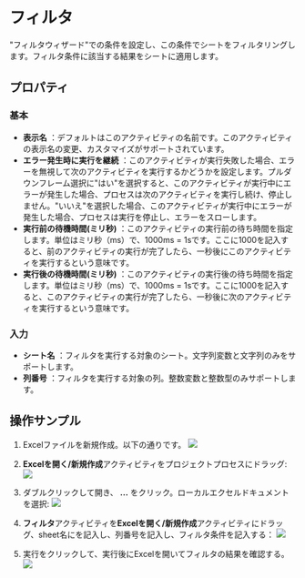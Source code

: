 # フィルタ

"フィルタウィザード"での条件を設定し、この条件でシートをフィルタリングします。フィルタ条件に該当する結果をシートに適用します。

## プロパティ

### 基本
- **表示名** ：デフォルトはこのアクティビティの名前です。このアクティビティの表示名の変更、カスタマイズがサポートされています。
- **エラー発生時に実行を継続** ：このアクティビティが実行失敗した場合、エラーを無視して次のアクティビティを実行するかどうかを設定します。プルダウンフレーム選択に"はい"を選択すると、このアクティビティが実行中にエラーが発生した場合、プロセスは次のアクティビティを実行し続け、停止しません。"いいえ"を選択した場合、このアクティビティが実行中にエラーが発生した場合、プロセスは実行を停止し、エラーをスローします。
- **実行前の待機時間(ミリ秒)** ：このアクティビティの実行前の待ち時間を指定します。単位はミリ秒（ms）で、1000ms = 1sです。ここに1000を記入すると、前のアクティビティの実行が完了したら、一秒後にこのアクティビティを実行するという意味です。
- **実行後の待機時間(ミリ秒)** ：このアクティビティの実行後の待ち時間を指定します。単位はミリ秒（ms）で、1000ms = 1sです。ここに1000を記入すると、このアクティビティの実行が完了したら、一秒後に次のアクティビティを実行するという意味です。


### 入力

- **シート名** ：フィルタを実行する対象のシート。文字列変数と文字列のみをサポートします。
- **列番号** ：フィルタを実行する対象の列。整数変数と整数型のみサポートします。

## 操作サンプル
1. Excelファイルを新規作成。以下の通りです。
![](https://docimages.blob.core.chinacloudapi.cn/images/Activities/Filter1.png)

2. **Excelを開く/新規作成**アクティビティをプロジェクトプロセスにドラッグ:
![](https://docimages.blob.core.chinacloudapi.cn/images/Activities/OpenExcel1.png)

3. ダブルクリックして開き、 **...** をクリック。ローカルエクセルドキュメントを選択:
![](https://docimages.blob.core.chinacloudapi.cn/images/Activities/OpenExcel2.png)

4. **フィルタ**アクティビティを**Excelを開く/新規作成**アクティビティにドラッグ、sheet名にを記入し、列番号を記入し、フィルタ条件を記入する：
![](https://docimages.blob.core.chinacloudapi.cn/images/Activities/Filter2.png)

5. 実行をクリックして、実行後にExcelを開いてフィルタの結果を確認する。
![](https://docimages.blob.core.chinacloudapi.cn/images/Activities/Filter3.png)